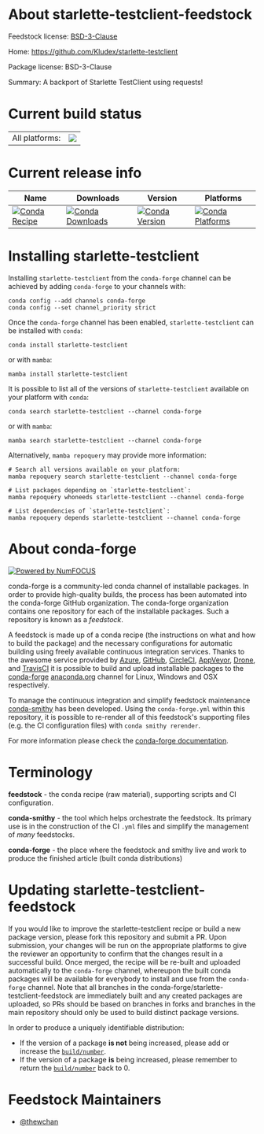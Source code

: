 About starlette-testclient-feedstock
====================================

Feedstock license: [BSD-3-Clause](https://github.com/conda-forge/starlette-testclient-feedstock/blob/main/LICENSE.txt)

Home: https://github.com/Kludex/starlette-testclient

Package license: BSD-3-Clause

Summary: A backport of Starlette TestClient using requests!

Current build status
====================


<table><tr><td>All platforms:</td>
    <td>
      <a href="https://dev.azure.com/conda-forge/feedstock-builds/_build/latest?definitionId=18617&branchName=main">
        <img src="https://dev.azure.com/conda-forge/feedstock-builds/_apis/build/status/starlette-testclient-feedstock?branchName=main">
      </a>
    </td>
  </tr>
</table>

Current release info
====================

| Name | Downloads | Version | Platforms |
| --- | --- | --- | --- |
| [![Conda Recipe](https://img.shields.io/badge/recipe-starlette--testclient-green.svg)](https://anaconda.org/conda-forge/starlette-testclient) | [![Conda Downloads](https://img.shields.io/conda/dn/conda-forge/starlette-testclient.svg)](https://anaconda.org/conda-forge/starlette-testclient) | [![Conda Version](https://img.shields.io/conda/vn/conda-forge/starlette-testclient.svg)](https://anaconda.org/conda-forge/starlette-testclient) | [![Conda Platforms](https://img.shields.io/conda/pn/conda-forge/starlette-testclient.svg)](https://anaconda.org/conda-forge/starlette-testclient) |

Installing starlette-testclient
===============================

Installing `starlette-testclient` from the `conda-forge` channel can be achieved by adding `conda-forge` to your channels with:

```
conda config --add channels conda-forge
conda config --set channel_priority strict
```

Once the `conda-forge` channel has been enabled, `starlette-testclient` can be installed with `conda`:

```
conda install starlette-testclient
```

or with `mamba`:

```
mamba install starlette-testclient
```

It is possible to list all of the versions of `starlette-testclient` available on your platform with `conda`:

```
conda search starlette-testclient --channel conda-forge
```

or with `mamba`:

```
mamba search starlette-testclient --channel conda-forge
```

Alternatively, `mamba repoquery` may provide more information:

```
# Search all versions available on your platform:
mamba repoquery search starlette-testclient --channel conda-forge

# List packages depending on `starlette-testclient`:
mamba repoquery whoneeds starlette-testclient --channel conda-forge

# List dependencies of `starlette-testclient`:
mamba repoquery depends starlette-testclient --channel conda-forge
```


About conda-forge
=================

[![Powered by
NumFOCUS](https://img.shields.io/badge/powered%20by-NumFOCUS-orange.svg?style=flat&colorA=E1523D&colorB=007D8A)](https://numfocus.org)

conda-forge is a community-led conda channel of installable packages.
In order to provide high-quality builds, the process has been automated into the
conda-forge GitHub organization. The conda-forge organization contains one repository
for each of the installable packages. Such a repository is known as a *feedstock*.

A feedstock is made up of a conda recipe (the instructions on what and how to build
the package) and the necessary configurations for automatic building using freely
available continuous integration services. Thanks to the awesome service provided by
[Azure](https://azure.microsoft.com/en-us/services/devops/), [GitHub](https://github.com/),
[CircleCI](https://circleci.com/), [AppVeyor](https://www.appveyor.com/),
[Drone](https://cloud.drone.io/welcome), and [TravisCI](https://travis-ci.com/)
it is possible to build and upload installable packages to the
[conda-forge](https://anaconda.org/conda-forge) [anaconda.org](https://anaconda.org/)
channel for Linux, Windows and OSX respectively.

To manage the continuous integration and simplify feedstock maintenance
[conda-smithy](https://github.com/conda-forge/conda-smithy) has been developed.
Using the ``conda-forge.yml`` within this repository, it is possible to re-render all of
this feedstock's supporting files (e.g. the CI configuration files) with ``conda smithy rerender``.

For more information please check the [conda-forge documentation](https://conda-forge.org/docs/).

Terminology
===========

**feedstock** - the conda recipe (raw material), supporting scripts and CI configuration.

**conda-smithy** - the tool which helps orchestrate the feedstock.
                   Its primary use is in the construction of the CI ``.yml`` files
                   and simplify the management of *many* feedstocks.

**conda-forge** - the place where the feedstock and smithy live and work to
                  produce the finished article (built conda distributions)


Updating starlette-testclient-feedstock
=======================================

If you would like to improve the starlette-testclient recipe or build a new
package version, please fork this repository and submit a PR. Upon submission,
your changes will be run on the appropriate platforms to give the reviewer an
opportunity to confirm that the changes result in a successful build. Once
merged, the recipe will be re-built and uploaded automatically to the
`conda-forge` channel, whereupon the built conda packages will be available for
everybody to install and use from the `conda-forge` channel.
Note that all branches in the conda-forge/starlette-testclient-feedstock are
immediately built and any created packages are uploaded, so PRs should be based
on branches in forks and branches in the main repository should only be used to
build distinct package versions.

In order to produce a uniquely identifiable distribution:
 * If the version of a package **is not** being increased, please add or increase
   the [``build/number``](https://docs.conda.io/projects/conda-build/en/latest/resources/define-metadata.html#build-number-and-string).
 * If the version of a package **is** being increased, please remember to return
   the [``build/number``](https://docs.conda.io/projects/conda-build/en/latest/resources/define-metadata.html#build-number-and-string)
   back to 0.

Feedstock Maintainers
=====================

* [@thewchan](https://github.com/thewchan/)


